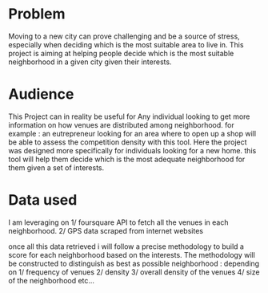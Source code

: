 # Problem
Moving to a new city can prove challenging and be a source of stress, especially when deciding which is the most suitable area to live in.
This project is aiming at helping people decide which is the most suitable neighborhood in a given city given their interests.

# Audience
This Project can in reality be useful for Any individual looking to get more information on how venues are distributed among neighborhood. 
for example : an eutrepreneur looking for an area where to open up a shop will be able to assess the competition density with this tool.
Here the project was designed more specifically for individuals looking for a new home. this tool will help them decide which is the most adequate neighborhood for them given a set of interests.

# Data used
I am leveraging on 
  1/ foursquare API to fetch all the venues in each neighborhood. 
  2/ GPS data scraped from internet websites

once all this data retrieved i will follow a precise methodology to build a score for each neighborhood based on the interests.
The methodology will be constructed to distinguish as best as possible neighborhood : depending on 
  1/ frequency of venues
  2/ density
  3/ overall density of the venues
  4/ size of the neighborhood
  etc...
  
